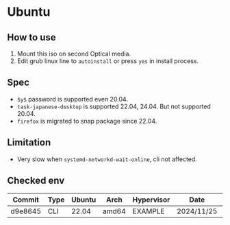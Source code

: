 # Ubuntu

## How to use

1. Mount this iso on second Optical media.
2. Edit grub linux line to `autoinstall` or press `yes` in install process.

## Spec

- `$y$` password is supported even 20.04.
- `task-japanese-desktop` is supported 22.04, 24.04. But not supported 20.04.
- `firefox` is migrated to snap package since 22.04.

## Limitation

- Very slow when `systemd-networkd-wait-online`, cli not affected.

## Checked env

| Commit  | Type | Ubuntu | Arch  | Hypervisor | Date       | Comment |
|---------|------|--------|-------|------------|------------|---------|
| d9e8645 | CLI  | 22.04  | amd64 | EXAMPLE    | 2024/11/25 | EXAMPLE |